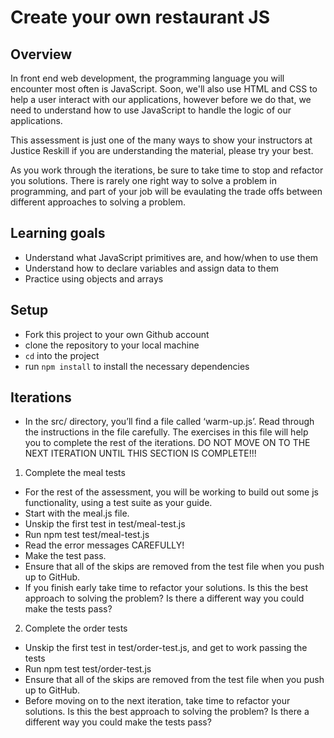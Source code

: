 # Create your own restaurant JS

## Overview

In front end web development, the programming language you will encounter most
often is JavaScript. Soon, we'll also use HTML and CSS to help a user interact
with our applications, however before we do that, we need to understand how to
use JavaScript to handle the logic of our applications.

This assessment is just one of the many ways to show your instructors at Justice Reskill if you are understanding the material, please try your best.

As you work through the
iterations, be sure to take time to stop and refactor you solutions. There is
rarely one right way to solve a problem in programming, and part of your job
will be evaulating the trade offs between different approaches to solving a
problem.

## Learning goals

  - Understand what JavaScript primitives are, and how/when to use them
  - Understand how to declare variables and assign data to them
  - Practice using objects and arrays

## Setup

  - Fork this project to your own Github account
  - clone the repository to your local machine
  - `cd` into the project
  - run `npm install` to install the necessary dependencies
  
## Iterations

  - In the src/ directory, you’ll find a file called ‘warm-up.js’. Read through the instructions in the file carefully. The exercises in this file will help you to complete the rest of the iterations. DO NOT MOVE ON TO THE NEXT ITERATION UNTIL THIS SECTION IS COMPLETE!!!

1. Complete the meal tests

  - For the rest of the assessment, you will be working to build out some js functionality, using a test suite as your guide.
  - Start with the meal.js file.
  - Unskip the first test in test/meal-test.js
  - Run npm test test/meal-test.js
  - Read the error messages CAREFULLY!
  - Make the test pass.
  - Ensure that all of the skips are removed from the test file when you push up to GitHub.
  - If you finish early take time to refactor your solutions. Is this the best approach to solving the problem? Is there a different way you could make the tests pass?

2. Complete the order tests

  - Unskip the first test in test/order-test.js, and get to work passing the tests
  - Run npm test test/order-test.js
  - Ensure that all of the skips are removed from the test file when you push up to GitHub.
  - Before moving on to the next iteration, take time to refactor your solutions. Is this the best approach to solving the problem? Is there a different way you could make the tests pass?

